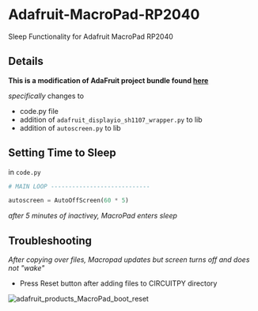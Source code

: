 # Adafruit-MacroPad-RP2040
Sleep Functionality for Adafruit MacroPad RP2040

## Details

**This is a modification of AdaFruit project bundle found [here](https://learn.adafruit.com/macropad-hotkeys/project-code)**

_specifically_
changes to 
- code.py file 
- addition of `adafruit_displayio_sh1107_wrapper.py` to lib 
- addition of `autoscreen.py` to lib

## Setting Time to Sleep

in `code.py` 

```python
# MAIN LOOP ----------------------------

autoscreen = AutoOffScreen(60 * 5)
```
_after 5 minutes of inactivey, MacroPad enters sleep_

## Troubleshooting 

_After copying over files, Macropad updates but screen turns off and does not "wake"_ 

- Press Reset button after adding files to CIRCUITPY directory 

![adafruit_products_MacroPad_boot_reset](https://user-images.githubusercontent.com/85906111/153274775-de28b512-bf4d-4843-bfbb-d65cfec14ca8.png)
